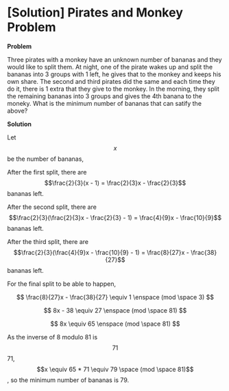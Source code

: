 # \[Solution] Pirates and Monkey Problem

**Problem**

Three pirates with a monkey have an unknown number of bananas and they would like to split them. At night, one of the pirate wakes up and split the bananas into 3 groups with 1 left, he gives that to the monkey and keeps his own share. The second and third pirates did the same and each time they do it, there is 1 extra that they give to the monkey. In the morning, they split the remaining bananas into 3 groups and gives the 4th banana to the moneky. What is the minimum number of bananas that can satify the above?



**Solution**

Let $$x$$ be the number of bananas,

After the first split, there are $$\frac{2}{3}(x - 1) = \frac{2}{3}x - \frac{2}{3}$$ bananas left.

After the second split, there are $$\frac{2}{3}(\frac{2}{3}x - \frac{2}{3} - 1) = \frac{4}{9}x - \frac{10}{9}$$ bananas left.

After the third split, there are $$\frac{2}{3}(\frac{4}{9}x - \frac{10}{9} - 1) = \frac{8}{27}x - \frac{38}{27}$$ bananas left.

For the final split to be able to happen,

$$
\frac{8}{27}x - \frac{38}{27} \equiv 1 \enspace (mod \space 3)
$$

$$
8x - 38 \equiv 27 \enspace (mod \space 81)
$$

$$
8x \equiv 65 \enspace (mod \space 81)
$$

As the inverse of 8 modulo 81 is $$71$$71, $$x \equiv 65 * 71 \equiv 79 \space (mod \space 81)$$, so the minimum number of bananas is 79.
